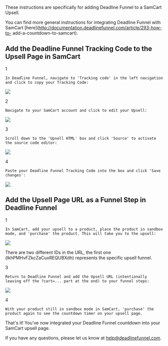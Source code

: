 These instructions are specifically for adding Deadline Funnel to a SamCart
Upsell.

You can find more general instructions for integrating Deadline Funnel with
SamCart  [here](http://documentation.deadlinefunnel.com/article/293-how-to-
add-a-countdown-to-samcart).

##  Add the Deadline Funnel Tracking Code to the Upsell Page in SamCart

1

    In Deadline Funnel, navigate to 'Tracking code' in the left navigation and click to copy your Tracking Code:
![](https://s3.amazonaws.com/helpscout.net/docs/assets/53974d6ce4b0c76107b109d1/images/5a7b84f70428634376cfec58/file-nCV9LRDZSb.png)

2

    Navigate to your SamCart account and click to edit your Upsell:
![](https://s3.amazonaws.com/helpscout.net/docs/assets/53974d6ce4b0c76107b109d1/images/59c27a0c042863033a1cfa93/file-ESLu8sijLM.png)

3

    Scroll down to the 'Upsell HTML' box and click 'Source' to activate the source code editor:
![](https://s3.amazonaws.com/helpscout.net/docs/assets/53974d6ce4b0c76107b109d1/images/59c27bdc2c7d3a73488d0132/file-wjUV434p5F.png)

4

    Paste your Deadline Funnel Tracking Code into the box and click 'Save changes':

![](https://s3.amazonaws.com/helpscout.net/docs/assets/53974d6ce4b0c76107b109d1/images/59c27d7c2c7d3a73488d013f/file-vk0iekXVBo.png)

## Add the Upsell Page URL as a Funnel Step in Deadline Funnel

1

    In SamCart, add your upsell to a product, place the product in sandbox mode, and 'purchase' the product. This will take you to the upsell:
![](https://s3.amazonaws.com/helpscout.net/docs/assets/53974d6ce4b0c76107b109d1/images/59c28320042863033a1cfaea/file-I8gbctHjl9.png)

  
There are two different IDs in the URL, the first one
(lkhPMHvFZkcZaCuxREQUBXdh) represents the specific upsell funnel.  

3

    Return to Deadline Funnel and add the Upsell URL (intentionally leaving off the ?cart=... part at the end) to your funnel steps:

![](https://s3.amazonaws.com/helpscout.net/docs/assets/53974d6ce4b0c76107b109d1/images/59c28464042863033a1cfaf4/file-pQWz5XZjQa.png)

4

    With your product still in sandbox mode in SamCart, 'purchase' the product again to see the countdown timer on your upsell page.

That's it! You've now integrated your Deadline Funnel countdown into your
SamCart upsell page.

If you have any questions, please let us know at
[help@deadlinefunnel.com](mailto:mailto:help@deadlinefunnel.com).

